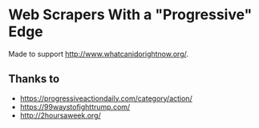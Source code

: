 # Web Scrapers With a "Progressive" Edge
Made to support http://www.whatcanidorightnow.org/.

## Thanks to
- https://progressiveactiondaily.com/category/action/
- https://99waystofighttrump.com/
- http://2hoursaweek.org/
